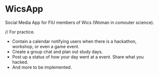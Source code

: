 # WicsApp
Social Media App for FIU members of Wics (Woman in comouter science).

// For practice. 


- Contain a calendar notifying users when there is a hackathon, workshop, or even a game event.
- Create a group chat and plan out study days.
- Post up a status of how your day went at a event. Share what you hacked. 
- And more to be implemented.
